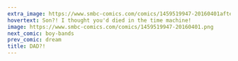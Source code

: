 ```yaml
---
extra_image: https://www.smbc-comics.com/comics/1459519947-20160401after.png
hovertext: Son?! I thought you'd died in the time machine!
image: https://www.smbc-comics.com/comics/1459519947-20160401.png
next_comic: boy-bands
prev_comic: dream
title: DAD?!
---
```


